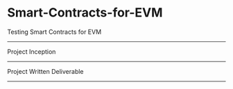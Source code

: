 # Smart-Contracts-for-EVM
Testing Smart Contracts for EVM

********************************
Project Inception 
********************************
Project Written Deliverable 
********************************
